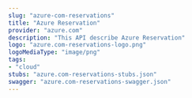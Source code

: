 ```yaml
---
slug: "azure-com-reservations"
title: "Azure Reservation"
provider: "azure.com"
description: "This API describe Azure Reservation"
logo: "azure.com-reservations-logo.png"
logoMediaType: "image/png"
tags:
- "cloud"
stubs: "azure.com-reservations-stubs.json"
swagger: "azure.com-reservations-swagger.json"
---
```

